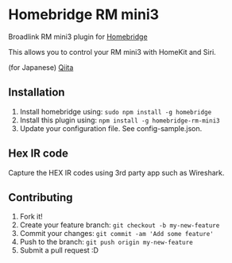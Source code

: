 # Homebridge RM mini3

Broadlink RM mini3 plugin for [Homebridge](https://github.com/nfarina/homebridge)

This allows you to control your RM mini3 with HomeKit and Siri.

(for Japanese)
[Qiita](http://qiita.com/tattn/items/dc022890b686b6fd2a99)

## Installation

1. Install homebridge using: `sudo npm install -g homebridge`
2. Install this plugin using: `npm install -g homebridge-rm-mini3`
3. Update your configuration file. See config-sample.json.

## Hex IR code
Capture the HEX IR codes using 3rd party app such as Wireshark.

## Contributing

1. Fork it!
2. Create your feature branch: `git checkout -b my-new-feature`
3. Commit your changes: `git commit -am 'Add some feature'`
4. Push to the branch: `git push origin my-new-feature`
5. Submit a pull request :D


